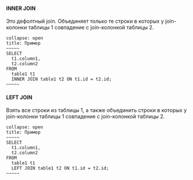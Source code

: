 #### INNER JOIN
Это дефолтный join. Объединяет только те строки в которых у join-колонки таблицы 1 совпадение с join-колонкой таблицы 2.

```ad-hint
collapse: open
title: Пример 
~~~~~
SELECT 
  t1.column1, 
  t2.column2 
FROM 
  table1 t1 
  INNER JOIN table1 t2 ON t1.id = t2.id;
~~~~~ 
```

#### LEFT JOIN
Взять все строки из таблицы 1, а также объединить строки в которых у join-колонки таблицы 1 совпадение с join-колонкой таблицы 2.

```ad-hint
collapse: open
title: Пример 
~~~~~
SELECT 
  t1.column1, 
  t2.column2 
FROM 
  table1 t1 
  LEFT JOIN table1 t2 ON t1.id = t2.id;
~~~~~ 
```


